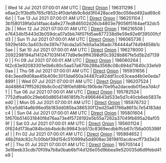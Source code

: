 | Wed 14 Jul 2021 07:00:01 AM UTC | [Direct]() [Onion]() | 196311296 | e6ae2c1f3bdfb765cf852c4f0defdb9c8dd3f0428ace93bc056ed492ad69c66d | 
| Tue 13 Jul 2021 07:00:01 AM UTC | [Direct]() [Onion]() | 196251104 | 3b1580139fa0a14faac4a8e277ed846502d26cb4803e79056f5164aef32dc52b | 
| Mon 12 Jul 2021 07:00:01 AM UTC | [Direct]() [Onion]() | 196216508 | e76434b15443d3b059dca07a5bb74f07fd5ae877238d9e59e92e6f39500fcfd3 | 
| Sun 11 Jul 2021 07:00:01 AM UTC | [Direct]() [Onion]() | 196065736 | 5929e140c3a403c0e397e77dcda2a57eb5a5a36adc784444af74d94658b1c5ae | 
| Sat 10 Jul 2021 07:00:01 AM UTC | [Direct](https://oshi.at/nyFHAW) [Onion](http://oshiatwowvdbshka.onion/nyFHAW) | 196278000 | 2092298194a1141247103f41477d9e9e9ff4398df0c3928b867fe5d5b2d71390 | 
| Fri 09 Jul 2021 07:00:01 AM UTC | [Direct](https://oshi.at/jGScbX) [Onion](http://oshiatwowvdbshka.onion/jGScbX) | 196060264 | f42c63e92083301e0b6c80c5aa57a670b288a3568c08c694d71640c33efe90aa | 
| Thu 08 Jul 2021 07:00:01 AM UTC | [Direct](https://oshi.at/NnTkxf) [Onion](http://oshiatwowvdbshka.onion/NnTkxf) | 195931656 | 64c3eed9d08ae45b409c3013da650a34487ca92ddf3cc63cead4b0e0eda78991 | 
| Wed 07 Jul 2021 07:00:01 AM UTC | [Direct](https://oshi.at/tzykUC) [Onion](http://oshiatwowvdbshka.onion/tzykUC) | 196207524 | 4d488647fff52626b8c0cd218f0efd8f4c190bde70e95a2dacedb015ea7d4cf1 | 
| Tue 06 Jul 2021 07:00:01 AM UTC | [Direct](https://oshi.at/qHJEuw) [Onion](http://oshiatwowvdbshka.onion/qHJEuw) | 195782524 | 7752dfea60c29eb60d8654146185fb7c49664643d533e5d7c40cb6eb5837eed0 | 
| Mon 05 Jul 2021 07:00:01 AM UTC | [Direct](https://oshi.at/DvhsJe) [Onion](http://oshiatwowvdbshka.onion/DvhsJe) | 195876732 | 87ce5d614a6b96ed5b183dd085ba386530f12ed20a61766a86f3c7e54183ddc4 | 
| Sun 04 Jul 2021 07:00:01 AM UTC | [Direct](https://oshi.at/fMXAJd) [Onion](http://oshiatwowvdbshka.onion/fMXAJd) | 195801604 | 5f670b514031840f8d76aa73e4f5728192e5b55a7282a37049fb695a26af059f | 
| Sat 03 Jul 2021 07:00:01 AM UTC | [Direct](https://oshi.at/FiSRom) [Onion](http://oshiatwowvdbshka.onion/FiSRom) | 195601124 | 0f824d173ba084bcbb4bdc8c99843cb513c8369ecdbb1fcb67c156a005398fa1 | 
| Fri 02 Jul 2021 07:00:01 AM UTC | [Direct](https://oshi.at/gxFbra) [Onion](http://oshiatwowvdbshka.onion/gxFbra) | 195894652 | 48b2fddc82c7c00bbf39d154c510999a5dd908ac3819810acdcecff73d3e24ef | 
| Thu 01 Jul 2021 07:00:01 AM UTC | [Direct](https://oshi.at/hipnYs) [Onion](http://oshiatwowvdbshka.onion/hipnYs) | 195705144 | 3e16eeb33cdb70f09a7b8a0bab6bf14d126e05d9bbea9e520035d6d9febd41e9 | 
